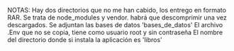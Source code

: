 NOTAS:
Hay dos directorios que no me han cabido, los entrego en formato RAR.
Se trata de node_modules y vendor. habrá que descomprimir una vez descargados.
Se adjuntan las bases de datos 'bases_de_datos'
El archivo .Env que no se copia, tiene como usuario root y sin contraseña
El nombre del directorio donde si instala la aplicación es 'libros'
